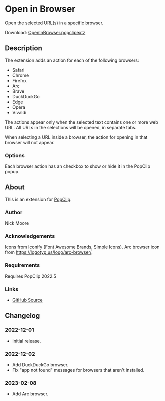 # Open in Browser

Open the selected URL(s) in a specific browser.

Download:
[OpenInBrowser.popclipextz](https://github.com/pilotmoon/PopClip-Extensions/raw/master/extensions/OpenInBrowser.popclipextz)

## Description

<!-- <img src="https://raw.githubusercontent.com/pilotmoon/PopClip-Extensions/master/source/OpenInBrowser.popclipext/OpenInBrowser-demo.gif" width="480px"> -->

The extension adds an action for each of the following browsers:

- Safari
- Chrome
- Firefox
- Arc
- Brave
- DuckDuckGo
- Edge
- Opera
- Vivaldi

The actions appear only when the selected text contains one or more web URL. All
URLs in the selections will be opened, in separate tabs.

When selecting a URL inside a browser, the action for opening in that browser
will not appear.

### Options

Each browser action has an checkbox to show or hide it in the PopClip popup.

## About

This is an extension for [PopClip](https://pilotmoon.com/popclip/).

### Author

Nick Moore

### Acknowledgements

Icons from Iconify (Font Awesome Brands, Simple Icons).
Arc browser icon from <https://logotyp.us/logo/arc-browser/>.

### Requirements

Requires PopClip 2022.5

### Links

<!-- * [Forum Topic](#) -->

- [GitHub Source](https://github.com/pilotmoon/PopClip-Extensions/tree/master/source/OpenInBrowser.popclipext)

## Changelog

### 2022-12-01

- Initial release.

### 2022-12-02

- Add DuckDuckGo browser.
- Fix "app not found" messages for browsers that aren't installed.

### 2023-02-08

- Add Arc browser.
